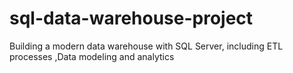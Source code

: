 # sql-data-warehouse-project
Building a modern data warehouse with SQL Server, including ETL processes ,Data modeling and analytics
